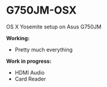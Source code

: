 G750JM-OSX
==========

OS X Yosemite setup on Asus G750JM

**Working:**
+ Pretty much everything

**Work in progress:**
+ HDMI Audio
+ Card Reader